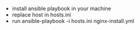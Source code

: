 - install ansible playbook in your machine
- replace host in hosts.ini 
- run ansible-playbook -i hosts.ini nginx-install.yml